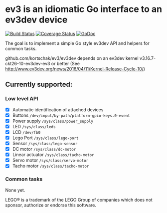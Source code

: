 # ev3 is an idiomatic Go interface to an ev3dev device

[![Build Status](https://travis-ci.org/kortschak/ev3.svg?branch=master)](https://travis-ci.org/kortschak/ev3) [![Coverage Status](https://coveralls.io/repos/kortschak/ev3/badge.svg?branch=master&service=github)](https://coveralls.io/github/kortschak/ev3?branch=master) [![GoDoc](https://godoc.org/github.com/kortschak/ev3?status.svg)](https://godoc.org/github.com/kortschak/ev3)

The goal is to implement a simple Go style ev3dev API and helpers for common tasks.

github.com/kortschak/ev3/ev3dev depends on an ev3dev kernel v3.16.7-ckt26-10-ev3dev-ev3 or better (See http://www.ev3dev.org/news/2016/04/11/Kernel-Release-Cycle-10/)

## Currently supported:

### Low level API

- [x] Automatic identification of attached devices
- [x] Buttons `/dev/input/by-path/platform-gpio-keys.0-event`
- [x] Power supply `/sys/class/power_supply`
- [x] LED `/sys/class/leds`
- [x] LCD `/dev/fb0`
- [x] Lego Port `/sys/class/lego-port`
- [x] Sensor `/sys/class/lego-sensor`
- [x] DC motor `/sys/class/dc-motor`
- [x] Linear actuator `/sys/class/tacho-motor`
- [x] Servo motor `/sys/class/servo-motor`
- [x] Tacho motor `/sys/class/tacho-motor`

### Common tasks

None yet.

LEGO® is a trademark of the LEGO Group of companies which does not sponsor, authorize or endorse this software.